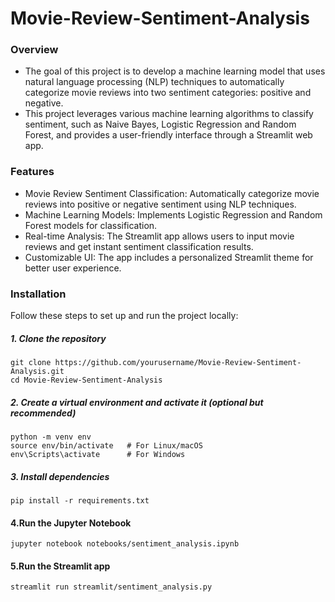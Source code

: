 # Movie-Review-Sentiment-Analysis

### Overview
- The goal of this project is to develop a machine learning model that uses natural language processing (NLP) techniques to automatically categorize movie reviews into two sentiment categories: positive and negative. 
- This project leverages various machine learning algorithms to classify sentiment, such as Naive Bayes, Logistic Regression and Random Forest, and provides a user-friendly interface through a Streamlit web app.

### Features
- Movie Review Sentiment Classification: Automatically categorize movie reviews into positive or negative sentiment using NLP techniques.
- Machine Learning Models: Implements Logistic Regression and Random Forest models for classification.
- Real-time Analysis: The Streamlit app allows users to input movie reviews and get instant sentiment classification results.
- Customizable UI: The app includes a personalized Streamlit theme for better user experience.
  
### Installation
Follow these steps to set up and run the project locally:

##### 1. Clone the repository
```
git clone https://github.com/yourusername/Movie-Review-Sentiment-Analysis.git
cd Movie-Review-Sentiment-Analysis
```

##### 2. Create a virtual environment and activate it (optional but recommended)
```
python -m venv env
source env/bin/activate   # For Linux/macOS
env\Scripts\activate      # For Windows
```
##### 3. Install dependencies
```
pip install -r requirements.txt
```

#### 4.Run the Jupyter Notebook 
```
jupyter notebook notebooks/sentiment_analysis.ipynb
```
#### 5.Run the Streamlit app
```
streamlit run streamlit/sentiment_analysis.py
```
